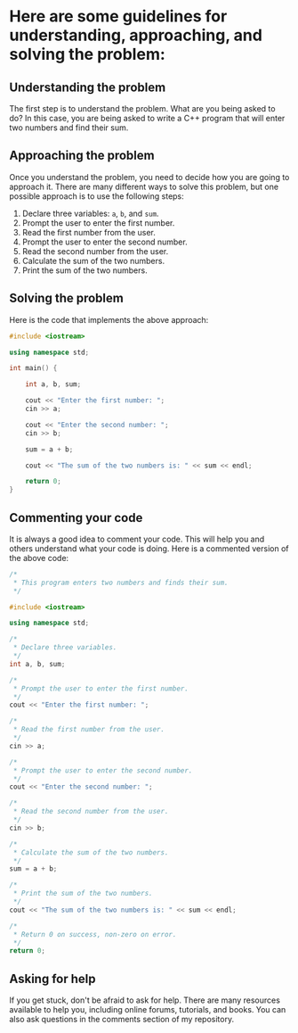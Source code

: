 # Here are some guidelines for understanding, approaching, and solving the problem:

## Understanding the problem

The first step is to understand the problem. What are you being asked to do? In this case, you are being asked to write a C++ program that will enter two numbers and find their sum.

## Approaching the problem

Once you understand the problem, you need to decide how you are going to approach it. There are many different ways to solve this problem, but one possible approach is to use the following steps:

1. Declare three variables: `a`, `b`, and `sum`.
2. Prompt the user to enter the first number.
3. Read the first number from the user.
4. Prompt the user to enter the second number.
5. Read the second number from the user.
6. Calculate the sum of the two numbers.
7. Print the sum of the two numbers.

## Solving the problem

Here is the code that implements the above approach:

```c++
#include <iostream>

using namespace std;

int main() {

    int a, b, sum;

    cout << "Enter the first number: ";
    cin >> a;

    cout << "Enter the second number: ";
    cin >> b;

    sum = a + b;

    cout << "The sum of the two numbers is: " << sum << endl;

    return 0;
}
```

## Commenting your code

It is always a good idea to comment your code. This will help you and others understand what your code is doing. Here is a commented version of the above code:

```c++
/*
 * This program enters two numbers and finds their sum.
 */

#include <iostream>

using namespace std;

/*
 * Declare three variables.
 */
int a, b, sum;

/*
 * Prompt the user to enter the first number.
 */
cout << "Enter the first number: ";

/*
 * Read the first number from the user.
 */
cin >> a;

/*
 * Prompt the user to enter the second number.
 */
cout << "Enter the second number: ";

/*
 * Read the second number from the user.
 */
cin >> b;

/*
 * Calculate the sum of the two numbers.
 */
sum = a + b;

/*
 * Print the sum of the two numbers.
 */
cout << "The sum of the two numbers is: " << sum << endl;

/*
 * Return 0 on success, non-zero on error.
 */
return 0;
```

## Asking for help

If you get stuck, don't be afraid to ask for help. There are many resources available to help you, including online forums, tutorials, and books. You can also ask questions in the comments section of my repository.